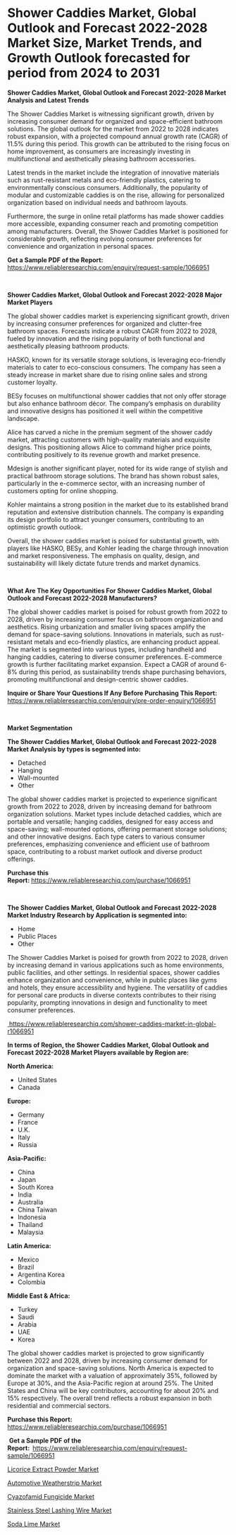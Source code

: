 <p><h1>Shower Caddies Market, Global Outlook and Forecast 2022-2028 Market Size, Market Trends, and Growth Outlook forecasted for period from 2024 to 2031</h1></p><p><strong>Shower Caddies Market, Global Outlook and Forecast 2022-2028 Market Analysis and Latest Trends</strong></p>
<p><p>The Shower Caddies Market is witnessing significant growth, driven by increasing consumer demand for organized and space-efficient bathroom solutions. The global outlook for the market from 2022 to 2028 indicates robust expansion, with a projected compound annual growth rate (CAGR) of 11.5% during this period. This growth can be attributed to the rising focus on home improvement, as consumers are increasingly investing in multifunctional and aesthetically pleasing bathroom accessories.</p><p>Latest trends in the market include the integration of innovative materials such as rust-resistant metals and eco-friendly plastics, catering to environmentally conscious consumers. Additionally, the popularity of modular and customizable caddies is on the rise, allowing for personalized organization based on individual needs and bathroom layouts. </p><p>Furthermore, the surge in online retail platforms has made shower caddies more accessible, expanding consumer reach and promoting competition among manufacturers. Overall, the Shower Caddies Market is positioned for considerable growth, reflecting evolving consumer preferences for convenience and organization in personal spaces.</p></p>
<p><strong>Get a Sample PDF of the Report:&nbsp;</strong> <a href="https://www.reliableresearchiq.com/enquiry/request-sample/1066951">https://www.reliableresearchiq.com/enquiry/request-sample/1066951</a></p>
<p>&nbsp;</p>
<p><strong>Shower Caddies Market, Global Outlook and Forecast 2022-2028 Major Market Players</strong></p>
<p><p>The global shower caddies market is experiencing significant growth, driven by increasing consumer preferences for organized and clutter-free bathroom spaces. Forecasts indicate a robust CAGR from 2022 to 2028, fueled by innovation and the rising popularity of both functional and aesthetically pleasing bathroom products.</p><p>HASKO, known for its versatile storage solutions, is leveraging eco-friendly materials to cater to eco-conscious consumers. The company has seen a steady increase in market share due to rising online sales and strong customer loyalty.</p><p>BESy focuses on multifunctional shower caddies that not only offer storage but also enhance bathroom décor. The company’s emphasis on durability and innovative designs has positioned it well within the competitive landscape.</p><p>Alice has carved a niche in the premium segment of the shower caddy market, attracting customers with high-quality materials and exquisite designs. This positioning allows Alice to command higher price points, contributing positively to its revenue growth and market presence.</p><p>Mdesign is another significant player, noted for its wide range of stylish and practical bathroom storage solutions. The brand has shown robust sales, particularly in the e-commerce sector, with an increasing number of customers opting for online shopping.</p><p>Kohler maintains a strong position in the market due to its established brand reputation and extensive distribution channels. The company is expanding its design portfolio to attract younger consumers, contributing to an optimistic growth outlook.</p><p>Overall, the shower caddies market is poised for substantial growth, with players like HASKO, BESy, and Kohler leading the charge through innovation and market responsiveness. The emphasis on quality, design, and sustainability will likely dictate future trends and market dynamics.</p></p>
<p>&nbsp;</p>
<p><strong>What Are The Key Opportunities For Shower Caddies Market, Global Outlook and Forecast 2022-2028 Manufacturers?</strong></p>
<p><p>The global shower caddies market is poised for robust growth from 2022 to 2028, driven by increasing consumer focus on bathroom organization and aesthetics. Rising urbanization and smaller living spaces amplify the demand for space-saving solutions. Innovations in materials, such as rust-resistant metals and eco-friendly plastics, are enhancing product appeal. The market is segmented into various types, including handheld and hanging caddies, catering to diverse consumer preferences. E-commerce growth is further facilitating market expansion. Expect a CAGR of around 6-8% during this period, as sustainability trends shape purchasing behaviors, promoting multifunctional and design-centric shower caddies.</p></p>
<p><strong>Inquire or Share Your Questions If Any Before Purchasing This Report:</strong> <a href="https://www.reliableresearchiq.com/enquiry/pre-order-enquiry/1066951">https://www.reliableresearchiq.com/enquiry/pre-order-enquiry/1066951</a></p>
<p>&nbsp;</p>
<p><strong>Market Segmentation</strong></p>
<p><strong>The Shower Caddies Market, Global Outlook and Forecast 2022-2028 Market Analysis by types is segmented into:</strong></p>
<p><ul><li>Detached</li><li>Hanging</li><li>Wall-mounted</li><li>Other</li></ul></p>
<p><p>The global shower caddies market is projected to experience significant growth from 2022 to 2028, driven by increasing demand for bathroom organization solutions. Market types include detached caddies, which are portable and versatile; hanging caddies, designed for easy access and space-saving; wall-mounted options, offering permanent storage solutions; and other innovative designs. Each type caters to various consumer preferences, emphasizing convenience and efficient use of bathroom space, contributing to a robust market outlook and diverse product offerings.</p></p>
<p><strong>Purchase this Report:&nbsp;</strong><a href="https://www.reliableresearchiq.com/purchase/1066951">https://www.reliableresearchiq.com/purchase/1066951</a></p>
<p>&nbsp;</p>
<p><strong>The Shower Caddies Market, Global Outlook and Forecast 2022-2028 Market Industry Research by Application is segmented into:</strong></p>
<p><ul><li>Home</li><li>Public Places</li><li>Other</li></ul></p>
<p><p>The Shower Caddies Market is poised for growth from 2022 to 2028, driven by increasing demand in various applications such as home environments, public facilities, and other settings. In residential spaces, shower caddies enhance organization and convenience, while in public places like gyms and hotels, they ensure accessibility and hygiene. The versatility of caddies for personal care products in diverse contexts contributes to their rising popularity, prompting innovations in design and functionality to meet consumer preferences.</p></p>
<p><a href="https://www.reliableresearchiq.com/shower-caddies-market-in-global-r1066951">&nbsp;https://www.reliableresearchiq.com/shower-caddies-market-in-global-r1066951</a></p>
<p><strong>In terms of Region, the Shower Caddies Market, Global Outlook and Forecast 2022-2028 Market Players available by Region are:</strong></p>
<p>
    <p> <strong> North America: </strong>
        <ul>
            <li>United States</li>
            <li>Canada</li>
        </ul>
        </p> 
    <p> <strong> Europe: </strong>
        <ul>
            <li>Germany</li>
            <li>France</li>
            <li>U.K.</li>
            <li>Italy</li>
            <li>Russia</li>
        </ul>
        </p> 
    <p> <strong> Asia-Pacific: </strong>
        <ul>
            <li>China</li>
            <li>Japan</li>
            <li>South Korea</li>
            <li>India</li>
            <li>Australia</li>
            <li>China Taiwan</li>
            <li>Indonesia</li>
            <li>Thailand</li>
            <li>Malaysia</li>
        </ul>
        </p> 
    <p> <strong> Latin America: </strong>
        <ul>
            <li>Mexico</li>
            <li>Brazil</li>
            <li>Argentina Korea</li>
            <li>Colombia</li>
        </ul>
        </p> 
    <p> <strong> Middle East & Africa: </strong>
        <ul>
            <li>Turkey</li>
            <li>Saudi</li>
            <li>Arabia</li>
            <li>UAE</li>
            <li>Korea</li>
        </ul>
    </p>
    </p>
<p><p>The global shower caddies market is projected to grow significantly between 2022 and 2028, driven by increasing consumer demand for organization and space-saving solutions. North America is expected to dominate the market with a valuation of approximately 35%, followed by Europe at 30%, and the Asia-Pacific region at around 25%. The United States and China will be key contributors, accounting for about 20% and 15% respectively. The overall trend reflects a robust expansion in both residential and commercial sectors.</p></p>
<p><strong>Purchase this Report: </strong><a href="https://www.reliableresearchiq.com/purchase/1066951">https://www.reliableresearchiq.com/purchase/1066951</a></p>
<p>&nbsp;<strong>Get a Sample PDF of the Report:&nbsp;&nbsp;</strong><a href="https://www.reliableresearchiq.com/enquiry/request-sample/1066951">https://www.reliableresearchiq.com/enquiry/request-sample/1066951</a></p>
<p><strong></strong></p>
<p><p><a href="https://medium.com/@bradleyills65767/pioneering-growth-analyzing-global-licorice-extract-powder-market-dynamics-2024-2031-2f1f04b60f49">Licorice Extract Powder Market</a></p><p><a href="https://www.linkedin.com/pulse/automotive-weatherstrip-market-analysis-report-global-insights-abe0e?trackingId=7U0s6xMETvSZdxwEt4SGXQ%3D%3D">Automotive Weatherstrip Market</a></p><p><a href="https://medium.com/@rasauncoleman1/the-market-study-covers-the-cyazofamid-fungicide-market-across-various-segments-42f9c0975930">Cyazofamid Fungicide Market</a></p><p><a href="https://issuu.com/reportprime-2/docs/stainless-steel-lashing-wire-market_2ff66433cf69ed">Stainless Steel Lashing Wire Market</a></p><p><a href="https://issuu.com/reportprime-2/docs/soda-lime-market-size-2030.pptx_835382c9e8b32a">Soda Lime Market</a></p></p>
